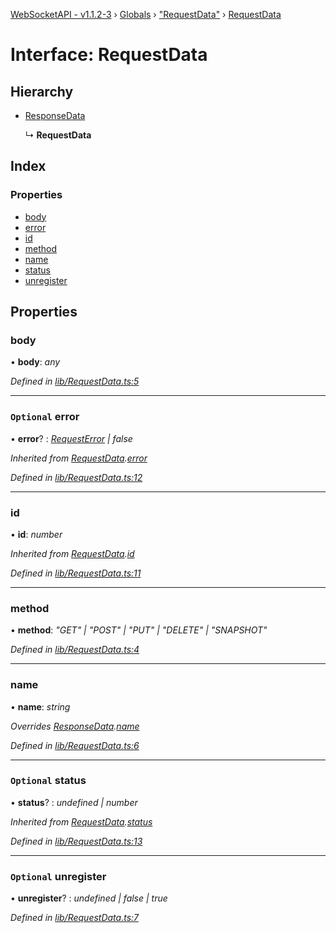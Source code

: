 [WebSocketAPI - v1.1.2-3](../README.md) › [Globals](../globals.md) › ["RequestData"](../modules/_requestdata_.md) › [RequestData](_requestdata_.requestdata.md)

# Interface: RequestData

## Hierarchy

* [ResponseData](_requestdata_.responsedata.md)

  ↳ **RequestData**

## Index

### Properties

* [body](_requestdata_.requestdata.md#body)
* [error](_requestdata_.requestdata.md#optional-error)
* [id](_requestdata_.requestdata.md#id)
* [method](_requestdata_.requestdata.md#method)
* [name](_requestdata_.requestdata.md#name)
* [status](_requestdata_.requestdata.md#optional-status)
* [unregister](_requestdata_.requestdata.md#optional-unregister)

## Properties

###  body

• **body**: *any*

*Defined in [lib/RequestData.ts:5](https://github.com/wallsmetalroofing/WebSocketAPI/blob/dd2bbc9/lib/RequestData.ts#L5)*

___

### `Optional` error

• **error**? : *[RequestError](_errors_converterror_.requesterror.md) | false*

*Inherited from [RequestData](_requestdata_.requestdata.md).[error](_requestdata_.requestdata.md#optional-error)*

*Defined in [lib/RequestData.ts:12](https://github.com/wallsmetalroofing/WebSocketAPI/blob/dd2bbc9/lib/RequestData.ts#L12)*

___

###  id

• **id**: *number*

*Inherited from [RequestData](_requestdata_.requestdata.md).[id](_requestdata_.requestdata.md#id)*

*Defined in [lib/RequestData.ts:11](https://github.com/wallsmetalroofing/WebSocketAPI/blob/dd2bbc9/lib/RequestData.ts#L11)*

___

###  method

• **method**: *"GET" | "POST" | "PUT" | "DELETE" | "SNAPSHOT"*

*Defined in [lib/RequestData.ts:4](https://github.com/wallsmetalroofing/WebSocketAPI/blob/dd2bbc9/lib/RequestData.ts#L4)*

___

###  name

• **name**: *string*

*Overrides [ResponseData](_requestdata_.responsedata.md).[name](_requestdata_.responsedata.md#name)*

*Defined in [lib/RequestData.ts:6](https://github.com/wallsmetalroofing/WebSocketAPI/blob/dd2bbc9/lib/RequestData.ts#L6)*

___

### `Optional` status

• **status**? : *undefined | number*

*Inherited from [RequestData](_requestdata_.requestdata.md).[status](_requestdata_.requestdata.md#optional-status)*

*Defined in [lib/RequestData.ts:13](https://github.com/wallsmetalroofing/WebSocketAPI/blob/dd2bbc9/lib/RequestData.ts#L13)*

___

### `Optional` unregister

• **unregister**? : *undefined | false | true*

*Defined in [lib/RequestData.ts:7](https://github.com/wallsmetalroofing/WebSocketAPI/blob/dd2bbc9/lib/RequestData.ts#L7)*
